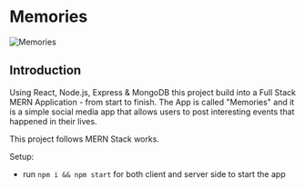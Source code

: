 # Memories

![Memories](https://i.ibb.co/Z8Y0CJv/Screenshot-2020-10-30-at-11-10-04.png)

## Introduction

Using React, Node.js, Express & MongoDB this project build into a Full Stack MERN Application - from start to finish. The App is called "Memories" and it is a simple social media app that allows users to post interesting events that happened in their lives.

This project follows MERN Stack works.

Setup:
- run ```npm i && npm start``` for both client and server side to start the app
